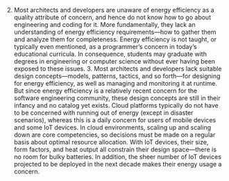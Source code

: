 2.  Most architects and developers are unaware of energy efficiency as a quality attribute of concern, and hence do not know how to go about engineering and coding for it. More fundamentally, they lack an understanding of energy efficiency requirements—how to gather them and analyze them for completeness. Energy efficiency is not taught, or typically even mentioned, as a programmer’s concern in today’s educational curricula. In consequence, students may graduate with degrees in engineering or computer science without ever having been exposed to these issues. 3.  Most architects and developers lack suitable design concepts—models, patterns, tactics, and so forth—for designing for energy efficiency, as well as managing and monitoring it at runtime. But since energy efficiency is a relatively recent concern for the software engineering community, these design concepts are still in their infancy and no catalog yet exists. Cloud platforms typically do not have to be concerned with running out of energy (except in disaster scenarios), whereas this is a daily concern for users of mobile devices and some IoT devices. In cloud environments, scaling up and scaling down are core competencies, so decisions must be made on a regular basis about optimal resource allocation. With IoT devices, their size, form factors, and heat output all constrain their design space—there is no room for bulky batteries. In addition, the sheer number of IoT devices projected to be deployed in the next decade makes their energy usage a concern.